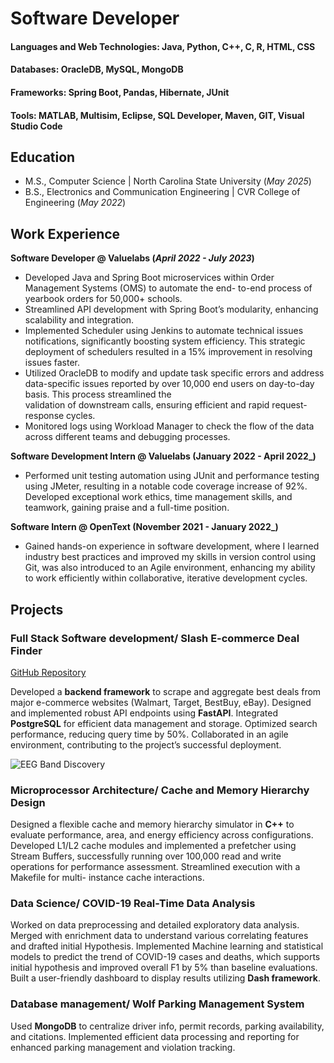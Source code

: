# Software Developer

#### Languages and Web Technologies: Java, Python, C++, C, R, HTML, CSS
#### Databases: OracleDB, MySQL, MongoDB
#### Frameworks: Spring Boot, Pandas, Hibernate, JUnit
#### Tools: MATLAB, Multisim, Eclipse, SQL Developer, Maven, GIT, Visual Studio Code

## Education						       		
- M.S., Computer Science	| North Carolina State University (_May 2025_)	 			        		
- B.S., Electronics and Communication Engineering | CVR College of Engineering (_May 2022_)

## Work Experience
**Software Developer @ Valuelabs (_April 2022 - July 2023_)**
- Developed Java and Spring Boot microservices within Order Management Systems (OMS) to automate the end- to-end process of yearbook orders for 50,000+ schools.
- Streamlined API development with Spring Boot’s modularity, enhancing scalability and integration.
- Implemented Scheduler using Jenkins to automate technical issues notifications, significantly boosting system efficiency. This strategic deployment of schedulers resulted in a 15% 
  improvement in resolving issues faster.
- Utilized OracleDB to modify and update task specific errors and address data-specific issues reported by over 10,000 end users on day-to-day basis. This process streamlined the     
  validation of downstream calls, ensuring efficient and rapid request-response cycles.
- Monitored logs using Workload Manager to check the flow of the data across different teams and debugging processes.

**Software Development Intern @ Valuelabs (January 2022 - April 2022_)**
- Performed unit testing automation using JUnit and performance testing using JMeter, resulting in a notable code coverage increase of 92%. Developed exceptional work ethics, time management skills, and teamwork, gaining praise and a full-time position.

**Software Intern @ OpenText (November 2021 - January 2022_)**
- Gained hands-on experience in software development, where I learned industry best practices and improved my skills in version control using Git, was also introduced to an Agile environment, enhancing my ability to work efficiently within collaborative, iterative development cycles.
  
## Projects
### Full Stack Software development/ Slash E-commerce Deal Finder
[GitHub Repository](https://github.com/MeryHarikaG/slash-phase5)

Developed a **backend framework** to scrape and aggregate best deals from major e-commerce websites (Walmart, Target, BestBuy, eBay). Designed and implemented robust API endpoints using **FastAPI**. Integrated **PostgreSQL** for efficient data management and storage. Optimized search performance, reducing query time by 50%. Collaborated in an agile environment, contributing to the project’s successful deployment.

![EEG Band Discovery](/assets/img/eeg_band_discovery.jpeg)

### Microprocessor Architecture/ Cache and Memory Hierarchy Design

Designed a flexible cache and memory hierarchy simulator in **C++** to evaluate performance, area, and energy efficiency across configurations. Developed L1/L2 cache modules and implemented a prefetcher using Stream Buffers, successfully running over 100,000 read and write operations for performance assessment. Streamlined execution with a Makefile for multi- instance cache interactions.

### Data Science/ COVID-19 Real-Time Data Analysis

Worked on data preprocessing and detailed exploratory data analysis. Merged with enrichment data to understand various correlating features and drafted initial Hypothesis. Implemented Machine learning and statistical models to predict the trend of COVID-19 cases and deaths, which supports initial hypothesis and improved overall F1 by 5% than baseline evaluations. Built a user-friendly dashboard to display results utilizing **Dash framework**.

### Database management/ Wolf Parking Management System

Used **MongoDB** to centralize driver info, permit records, parking availability, and citations. Implemented efficient data processing and reporting for enhanced parking management and violation tracking.
